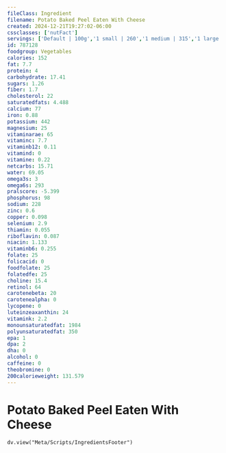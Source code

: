 ```yaml
---
fileClass: Ingredient
filename: Potato Baked Peel Eaten With Cheese
created: 2024-12-21T19:27:02-06:00
cssclasses: ['nutFact']
servings: ['Default | 100g','1 small | 260','1 medium | 315','1 large | 445','1 cup | 160']
id: 787128
foodgroup: Vegetables
calories: 152
fat: 7.7
protein: 4
carbohydrate: 17.41
sugars: 1.26
fiber: 1.7
cholesterol: 22
saturatedfats: 4.488
calcium: 77
iron: 0.88
potassium: 442
magnesium: 25
vitaminarae: 65
vitaminc: 7.7
vitaminb12: 0.11
vitamind: 0
vitamine: 0.22
netcarbs: 15.71
water: 69.05
omega3s: 3
omega6s: 293
pralscore: -5.399
phosphorus: 98
sodium: 228
zinc: 0.6
copper: 0.098
selenium: 2.9
thiamin: 0.055
riboflavin: 0.087
niacin: 1.133
vitaminb6: 0.255
folate: 25
folicacid: 0
foodfolate: 25
folatedfe: 25
choline: 15.4
retinol: 64
carotenebeta: 20
carotenealpha: 0
lycopene: 0
luteinzeaxanthin: 24
vitamink: 2.2
monounsaturatedfat: 1984
polyunsaturatedfat: 350
epa: 1
dpa: 2
dha: 0
alcohol: 0
caffeine: 0
theobromine: 0
200calorieweight: 131.579
---
```


# Potato Baked Peel Eaten With Cheese

```dataviewjs
dv.view("Meta/Scripts/IngredientsFooter")
```